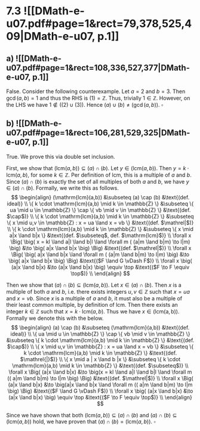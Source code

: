 
# 7.3 ![[DMath-e-u07.pdf#page=1&rect=79,378,525,409|DMath-e-u07, p.1]]
## a) ![[DMath-e-u07.pdf#page=1&rect=108,336,527,377|DMath-e-u07, p.1]]

False. Consider the following counterexample. Let $a=2$ and $b=3$. Then $\gcd(a, b) = 1$ and thus the RHS is $(1) = \mathbb{Z}$. Thus, trivially $1 \in \mathbb{Z}$. However, on the LHS we have $1 \not\in \big( (2) \cup (3) \big)$. Hence $(a) \cup (b) \neq (\gcd(a, b))$.
$\square$


## b) ![[DMath-e-u07.pdf#page=1&rect=106,281,529,325|DMath-e-u07, p.1]]
True. We prove this via double set inclusion.

First, we show that $(\mathrm{lcm}(a,b)) \subseteq (a) \cap (b)$. Let $y \in (\mathrm{lcm}(a, b))$. Then $y = k \cdot \mathrm{lcm}(a,b)$, for some $k \in \mathbb{Z}$. Per definition of $\mathrm{lcm}$, this is a multiple of $a$ and $b$. Since $(a) \cap (b)$ is exactly the set of all multiples of both $a$ and $b$, we have $y \in (a) \cap (b)$. Formally, we write this as follows.
$$
\begin{align}
(\mathrm{lcm}(a,b)) &\subseteq (a) \cap (b) &\text{(def. ideal)} \\
\{ k \cdot \mathrm{lcm}(a,b) \mid k \in \mathbb{Z} \} &\subseteq \{ ua \mid u \in \mathbb{Z} \} \cap \{ vb \mid v \in \mathbb{Z} \} &\text{(def. $\cap$)} \\
\{ k \cdot \mathrm{lcm}(a,b) \mid k \in \mathbb{Z} \} &\subseteq \{ x \mid u,v \in \mathbb{Z} : x = ua \land x = vb \} &\text{(def. $\mathrel|$)} \\
\{ k \cdot \mathrm{lcm}(a,b) \mid k \in \mathbb{Z} \} &\subseteq \{ x \mid a|x \land b|x \} &\text{(def. $\subseteq$, def. $\mathrm{lcm}$)} \\
\forall x \Big( \big( x = kl \land a|l \land b|l \land \forall m ( (a|m \land b|m) \to l|m) \big) &\to \big( a|x \land b|x \big) \Big) &\text{(def. $\mathrel|$)} \\
\forall x \Big( \big( a|x \land b|x \land \forall m ( (a|m \land b|m) \to l|m) \big) &\to \big( a|x \land b|x \big) \Big) &\text{($F \land G \vDash F$)} \\
\forall x \big( (a|x \land b|x) &\to (a|x \land b|x) \big)  \equiv \top &\text{($F \to F \equiv \top$)} \\
\end{align}
$$

Then we show that $(a) \cap (b) \subseteq (\mathrm{lcm} (a,b))$. Let $x \in (a) \cap (b)$. Then $x$ is a multiple of both $a$ and $b$, i.e. there exists integers $u, v \in \mathbb{Z}$ such that $x=ua$ and $x = vb$. Since $x$ is a multiple of $a$ and $b$, it must also be a multiple of their least common multiple, by definition of $\mathrm{lcm}$. Then there exists an integer $k \in \mathbb{Z}$ such that $x = k \cdot \mathrm{lcm}(a,b)$. Thus we have $x \in (\mathrm{lcm(a,b))}$. Formally we denote this with the below.
$$
\begin{align}
(a) \cap (b) &\subseteq (\mathrm{lcm}(a,b)) &\text{(def. ideal)} \\
\{ ua \mid u \in \mathbb{Z} \} \cap \{ vb \mid v \in \mathbb{Z} \} &\subseteq \{ k \cdot \mathrm{lcm}(a,b) \mid k \in \mathbb{Z} \} &\text{(def. $\cap$)} \\
\{ x \mid u,v \in \mathbb{Z} : x = ua \land x = vb \} &\subseteq \{ k \cdot \mathrm{lcm}(a,b) \mid k \in \mathbb{Z} \} &\text{(def. $\mathrel{|}$)} \\
\{ x \mid a | x \land b |x \} &\subseteq \{ k \cdot \mathrm{lcm}(a,b) \mid k \in \mathbb{Z} \} &\text{(def. $\subseteq$)}
\\
\forall x \Big( (a|x \land b|x) &\to  \big(x = kl \land a|l \land b|l \land \forall m (( a|m \land b|m) \to l|m \big) \Big) &\text{(def. $\mathrel|$)} \\
\forall x \Big( (a|x \land b|x) &\to  \big(a|x \land b|x \land \forall m (( a|m \land b|m) \to l|m \big) \Big) &\text{($F \land G \vDash F$)} \\
\forall x \big( (a|x \land b|x) &\to  (a|x \land b|x) \big) \equiv \top &\text{($F \to F \equiv \top$)} \\
\end{align}
$$

Since we have shown that both $(\mathrm{lcm}(a,b)) \subseteq (a) \cap (b)$ and $(a) \cap (b) \subseteq (\mathrm{lcm}(a,b))$ hold, we have proven that $(a) \cap (b) = (\mathrm{lcm}(a,b))$.
$\square$
